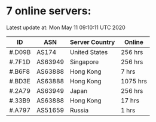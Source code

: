 # 7 online servers:

Latest update at: Mon May 11 09:10:11 UTC 2020

| ID | ASN | Server Country | Online |
| -- | --- | -------------- | ------ |
| #.D09B | AS174 | United States | 256 hrs |
| #.7F1D | AS63949 | Singapore | 256 hrs |
| #.B6F8 | AS63888 | Hong Kong | 7 hrs |
| #.BD3E | AS63888 | Hong Kong | 1075 hrs |
| #.2A79 | AS63949 | Japan | 256 hrs |
| #.33B9 | AS63888 | Hong Kong | 17 hrs |
| #.A797 | AS51659 | Russia | 1 hrs |

